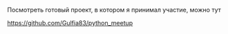 Посмотреть готовый проект, в котором я принимал участие, можно тут

https://github.com/Gulfia83/python_meetup
